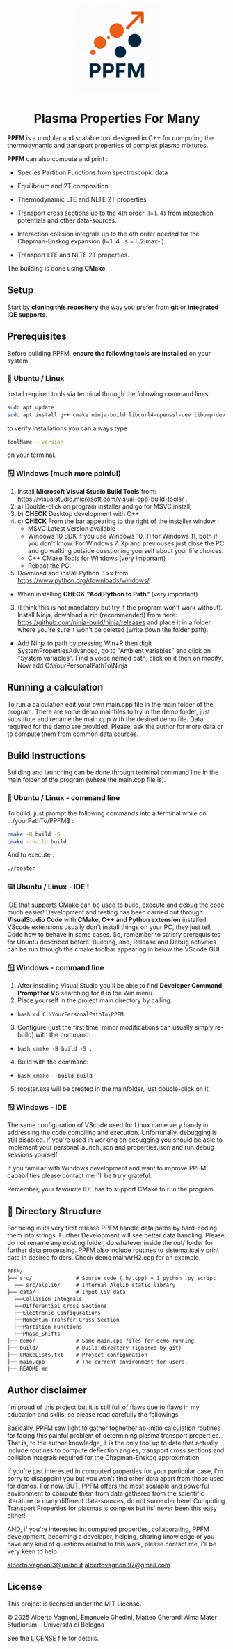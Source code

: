<p align="center">
  <img src="logo.png" alt="PPFM logo" width="200"/>
</p>

<h1 align="center"> Plasma Properties For Many </h1>

**PPFM** is a modular and scalable tool designed in C++ for computing the thermodynamic and transport properties of complex plasma mixtures. 

**PPFM** can also compute and print : 

 - Species Partition Functions from spectroscopic data
 
 - Equilibrium and 2T composition
 
 - Thermodynamic LTE and NLTE 2T properties
 
 - Transport cross sections up to the 4th order (l=1..4) from interaction potentials and other data-sources.
 
 - Interaction collision integrals up to the 4th order needed for the Chapman-Enskog expansion (l=1..4 , s = l..2lmax-l)
 
 - Transport LTE and NLTE 2T properties.

The building is done using **CMake**.

## Setup

Start by **cloning this repository** the way you prefer from **git** or **integrated IDE supports**.

## Prerequisites

Before building PPFM, **ensure the following tools are installed** on your system.

### 🐧 Ubuntu / Linux

Install required tools via terminal through the following command lines:

```bash
sudo apt update
sudo apt install g++ cmake ninja-build libcurl4-openssl-dev libomp-dev python3
```

to verify installations you can always type 
```bash
toolName --version
```

on your terminal.

### 🪟 Windows (much more painful)

1. Install **Microsoft Visual Studio Build Tools** from: https://visualstudio.microsoft.com/visual-cpp-build-tools/ .
1. a) Double-click on program installer and go for MSVC install,
1. b) **CHECK** Desktop development with C++
1. c) **CHECK** From the bar appearing to the right of the installer window : 
    - MSVC Latest Version available
    - Windows 10 SDK if you use Windows 10, 11 for Windows 11, both if you don't know. For Windows 7, Xp and previouses just close the PC and go walking outside questioning yourself about your life choices.
    - C++ CMake Tools for Windows (very important)
    - Reboot the PC.
2. Download and install Python 3.xx from https://www.python.org/downloads/windows/ . 
  - When installing **CHECK** **"Add Python to Path"** (very important)
3. (I think this is not mandatory but try if the program won't work without). Install Ninja, download a zip (recommended) from here: https://github.com/ninja-build/ninja/releases and place it in a folder where you're sure it won't be deleted (write down the folder path).
  - Add Ninja to path by pressing Win+R then digit SystemPropertiesAdvanced, go to "Ambient variables" and click on "System variables". Find a voice named path, click on it then on modify. Now add C:\YourPersonalPathTo\Ninja

## Running a calculation

To run a calculation edit your own main.cpp file in the main folder of the program. There are some demo mainfiles to try in the demo folder, just substitute and rename the main.cpp with the desired demo file. Data required for the demo are provided. Please, ask the author for more data or to compute them from common data sources.

## Build Instructions

Building and launching can be done through terminal command line in the main folder of the program (where the main.cpp file is).  

### 🐧 Ubuntu / Linux - command line

To build, just prompt the following commands into a terminal while on .../yourPathTo/PPFM$ :

```bash
cmake -B build -S .
cmake --build build
```

And to execute :

```bash
./rooster
```

### ⌨️ Ubuntu / Linux - IDE !

IDE that supports CMake can be used to build, execute and debug the code much easier! Development and testing has been carried out through **VisualStudio Code** with **CMake, C++ and Python extension** installed. 
VScode extensions usually don't install things on your PC, they just tell Code how to behave in some cases. So, remember to satisfy prerequisites for Ubuntu described before. 
Building, and, Release and Debug activities can be run through the cmake toolbar appearing in below the VScode GUI.  

### 🪟 Windows - command line

1. After installing Visual Studio you'll be able to find **Developer Command Prompt for VS** searching for it in the Win menù.
2. Place yourself in the project main directory by calling:
  - ```bash cd C:\YourPersonalPathTo\PPFM ```
3. Configure (just the first time, minor modifications can usually simply re-build) with the command:
  - ```bash cmake -B build -S . ```
4. Build with the command:
  - ```bash cmake --build build ```
5. rooster.exe will be created in the mainfolder, just double-click on it.

### 🪟 Windows - IDE
The same configuration of VScode used for Linux came very handy in addressing the code compiling and execution. Unfortunally, debugging is still disabled. If you're used in working on debugging you should be able to implement your personal launch.json and properties.json and run debug sessions yourself.

If you familiar with Windows development and want to improve PPFM capabilities please contact me I'll be truly grateful.

Remember, your favourite IDE has to support CMake to run the program.

## 📂 Directory Structure

For being in its very first release PPFM handle data paths by hard-coding them into strings. Further Development will see better data handling. 
Please, do not rename any existing folder, do whatever inside the out/ folder for further data processing. PPFM also include routines to sistematically print data in desired folders. Check demo mainArH2.cpp for an example. 

```text
PPFM/
├── src/              # Source code (.h/.cpp) + 1 python .py script 
  ├── src/alglib/     # Internal Alglib static library
├── data/             # Input CSV data
  ├──Collision_Integrals 
  ├──Differential_Cross_Sections
  ├──Electronic_Configurations
  ├──Momentum_Transfer_Cross_Section
  ├──Partition_Functions
  ├──Phase_Shifts
├── demo/             # Some main.cpp files for demo running
├── build/            # Build directory (ignored by git)
├── CMakeLists.txt    # Project configuration
├── main.cpp          # The current environment for users. 
├── README.md
```

## Author disclaimer

I'm proud of this project but it is still full of flaws due to flaws in my education and skills, so please read carefully the followings.

Basically, PPFM saw light to gather toghether ab-initio calculation routines for facing this painful problem of determining plasma transport properties. That is, to the author knowledge, it is the only tool up to date that actually include routines to compute deflection angles, transport cross sections and collision integrals required for the Chapman-Enskog approximation. 

If you're just interested in computed properties for your particular case, I'm sorry to disappoint you but you won't find other data apart from those used for demos. 
For now. 
BUT, PPFM offers the most scalable and powerful environment to compute them from data gathered from the scientific literature or many different data-sources, do not surrender here! Computing Transport Properties for plasmas is complex but its' never been this easy either!

AND, if you're interested in: computed properties, collaborating, PPFM development, becoming a developer, helping, sharing knowledge or you have any kind of questions related to this work, please contact me, I'll be very keen to help.

alberto.vagnoni3@unibo.it
albertovagnoni97@gmail.com

## License

This project is licensed under the MIT License.

© 2025 Alberto Vagnoni, Emanuele Ghedini, Matteo Gherardi
Alma Mater Studiorum – Università di Bologna

See the [LICENSE](./LICENSE) file for details.

